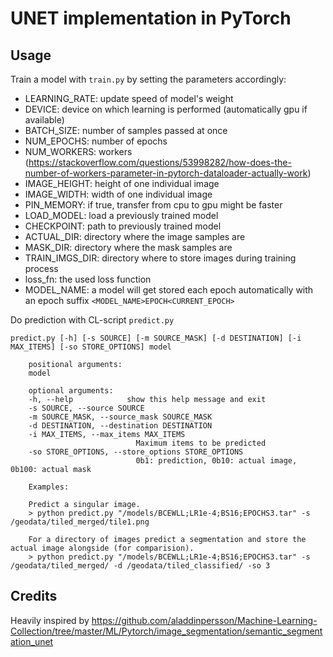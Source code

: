 # UNET implementation in PyTorch

## Usage 

Train a model with ``train.py`` by setting the parameters accordingly:
- LEARNING_RATE: update speed of model's weight
- DEVICE: device on which learning is performed (automatically gpu if available)
- BATCH_SIZE: number of samples passed at once
- NUM_EPOCHS: number of epochs
- NUM_WORKERS: workers (https://stackoverflow.com/questions/53998282/how-does-the-number-of-workers-parameter-in-pytorch-dataloader-actually-work)
- IMAGE_HEIGHT: height of one individual image
- IMAGE_WIDTH: width of one individual image
- PIN_MEMORY: if true, transfer from cpu to gpu might be faster 
- LOAD_MODEL: load a previously trained model
- CHECKPOINT: path to previously trained model
- ACTUAL_DIR: directory where the image samples are
- MASK_DIR: directory where the mask samples are
- TRAIN_IMGS_DIR: directory where to store images during training process
- loss_fn: the used loss function 
- MODEL_NAME: a model will get stored each epoch automatically with an epoch suffix ``<MODEL_NAME>EPOCH<CURRENT_EPOCH>``


Do prediction with CL-script ``predict.py``
```
predict.py [-h] [-s SOURCE] [-m SOURCE_MASK] [-d DESTINATION] [-i MAX_ITEMS] [-so STORE_OPTIONS] model

    positional arguments:
    model

    optional arguments:
    -h, --help            show this help message and exit
    -s SOURCE, --source SOURCE
    -m SOURCE_MASK, --source_mask SOURCE_MASK
    -d DESTINATION, --destination DESTINATION
    -i MAX_ITEMS, --max_items MAX_ITEMS
                            Maximum items to be predicted
    -so STORE_OPTIONS, --store_options STORE_OPTIONS
                            0b1: prediction, 0b10: actual image, 0b100: actual mask
    
    Examples:

    Predict a singular image.
    > python predict.py "/models/BCEWLL;LR1e-4;BS16;EPOCHS3.tar" -s /geodata/tiled_merged/tile1.png
    
    For a directory of images predict a segmentation and store the actual image alongside (for comparision).
    > python predict.py "/models/BCEWLL;LR1e-4;BS16;EPOCHS3.tar" -s /geodata/tiled_merged/ -d /geodata/tiled_classified/ -so 3
```

## Credits 
Heavily inspired by https://github.com/aladdinpersson/Machine-Learning-Collection/tree/master/ML/Pytorch/image_segmentation/semantic_segmentation_unet